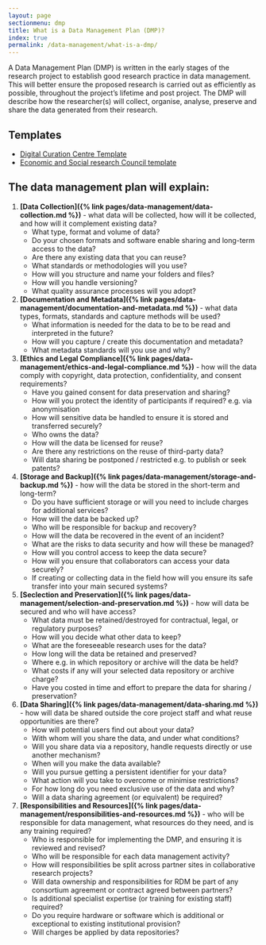 ```yaml
---
layout: page
sectionmenu: dmp
title: What is a Data Management Plan (DMP)?
index: true
permalink: /data-management/what-is-a-dmp/
---
```


A Data Management Plan (DMP) is written in the early stages of the research project to establish good research practice in data management.  This will better ensure the proposed research is carried out as efficiently as possible, throughout the project’s lifetime and post project. The DMP will describe how the researcher(s) will collect, organise, analyse, preserve and share the data generated from their research.

## Templates

* [Digital Curation Centre Template](https://dmponline.dcc.ac.uk/template_export/1638514350.pdf)
* [Economic and Social research Council template](https://dmponline.dcc.ac.uk/template_export/1587551885.pdf)

## The data management plan will explain: 

1. **[Data Collection]({% link pages/data-management/data-collection.md %})** - what data will be collected, how will it be collected, and how will it complement existing data?
   * What type, format and volume of data?
   * Do your chosen formats and software enable sharing and long-term access to the data?
   * Are there any existing data that you can reuse?
   * What standards or methodologies will you use?
   * How will you structure and name your folders and files?
   * How will you handle versioning?
   * What quality assurance processes will you adopt?
2. **[Documentation and Metadata]({% link pages/data-management/documentation-and-metadata.md %})** - what data types, formats, standards and capture methods will be used?
   * What information is needed for the data to be to be read and interpreted in the future?
   * How will you capture / create this documentation and metadata?
   * What metadata standards will you use and why?
3. **[Ethics and Legal Compliance]({% link pages/data-management/ethics-and-legal-compliance.md %})** - how will the data comply with copyright, data protection, confidentiality, and consent requirements?
   * Have you gained consent for data preservation and sharing?
   * How will you protect the identity of participants if required? e.g. via anonymisation
   * How will sensitive data be handled to ensure it is stored and transferred securely?
   * Who owns the data?
   * How will the data be licensed for reuse?
   * Are there any restrictions on the reuse of third-party data?
   * Will data sharing be postponed / restricted e.g. to publish or seek patents?
4. **[Storage and Backup]({% link pages/data-management/storage-and-backup.md %})** - how will the data be stored in the short-term and long-term?
   * Do you have sufficient storage or will you need to include charges for additional services?
   * How will the data be backed up?
   * Who will be responsible for backup and recovery?
   * How will the data be recovered in the event of an incident?
   * What are the risks to data security and how will these be managed?
   * How will you control access to keep the data secure?
   * How will you ensure that collaborators can access your data securely?
   * If creating or collecting data in the field how will you ensure its safe transfer into your main secured systems?
5. **[Seclection and Preservation]({% link pages/data-management/selection-and-preservation.md %})** - how will data be secured and who will have access?
   * What data must be retained/destroyed for contractual, legal, or regulatory purposes?
   * How will you decide what other data to keep?
   * What are the foreseeable research uses for the data?
   * How long will the data be retained and preserved?
   * Where e.g. in which repository or archive will the data be held?
   * What costs if any will your selected data repository or archive charge?
   * Have you costed in time and effort to prepare the data for sharing / preservation?
6. **[Data Sharing]({% link pages/data-management/data-sharing.md %})** - how will data be shared outside the core project staff and what reuse opportunities are there?
   * How will potential users find out about your data?
   * With whom will you share the data, and under what conditions?
   * Will you share data via a repository, handle requests directly or use another mechanism?
   * When will you make the data available?
   * Will you pursue getting a persistent identifier for your data?
   * What action will you take to overcome or minimise restrictions?
   * For how long do you need exclusive use of the data and why?
   * Will a data sharing agreement (or equivalent) be required?
7. **[Responsibilities and Resources]({% link pages/data-management/responsibilities-and-resources.md %})** - who will be responsible for data management, what resources do they need, and is any training required?
   * Who is responsible for implementing the DMP, and ensuring it is reviewed and revised?
   * Who will be responsible for each data management activity?
   * How will responsibilities be split across partner sites in collaborative research projects?
   * Will data ownership and responsibilities for RDM be part of any consortium agreement or contract agreed between partners?
   * Is additional specialist expertise (or training for existing staff) required?
   * Do you require hardware or software which is additional or exceptional to existing institutional provision?
   * Will charges be applied by data repositories?